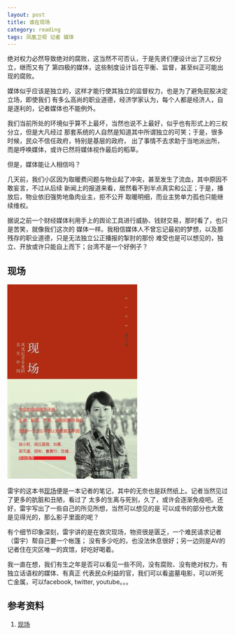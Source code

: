 ```yaml
---
layout: post
title: 谁在现场
category: reading
tags: 凤凰卫视 记者 媒体
---
```


绝对权力必然导致绝对的腐败，这当然不可否认，于是先贤们便设计出了三权分立，继而又有了
第四极的媒体，这些制度设计旨在平衡、监督，甚至纠正可能出现的腐败。

媒体似乎应该是独立的，这样才能行使其独立的监督权力，也是为了避免屁股决定立场，即使我们
有多么高尚的职业道德，经济学家认为，每个人都是经济人，自是逐利的，记者媒体也不能例外。

我们当前所处的环境似乎算不上最坏，当然也说不上最好，似乎也有形式上的三权分立，但是大凡经过
那套系统的人自然是知道其中所谓独立的可笑；于是，很多时候，民众不信任政府，特别是基层的政府，
出了事情不去求助于当地派出所，而是呼唤媒体，或许已然将媒体视作最后的稻草。

但是，媒体能让人相信吗？

几天前，我们小区因为取暖费问题与物业起了冲突，甚至发生了流血，其中原因不敢妄言，不过从后续
新闻上的报道来看，居然看不到半点真实和公正；于是，播放后，物业依旧强势地鱼肉业主，拒不公开
取暖明细，而业主势单力孤也只能继续维权。

据说之前一个财经媒体利用手上的舆论工具进行威胁、钱财交易，那时看了，也只是苦笑，就像我们这次的
媒体一样。我相信媒体人不曾忘记最初的梦想，以及那残存的职业道德，只是无法独立公正播报的掣肘的那份
难受也是可以想见的，独立、开放或许只能自上而下；台湾不是一个好例子？

## 现场

![xianchang](/assets/images/xianchang.jpg)

雷宇的这本书[现场][现场]便是一本记者的笔记，其中的无奈也是跃然纸上。记者当然见过了更多的肮脏和丑陋，看过了
太多的生离与死别，久了，或许会逐渐免疫吧。还好，雷宇写出了一些自己的所见所想，当然可以想见的是
可以成书的部分也大致是见得光的，那么影子里面的呢？

有个细节印象深刻，雷宇讲的是在救灾现场，物资很是匮乏，一个难民请求记者（雷宇）帮自己要一个帐篷；
没有多少吃的，也没法休息很好；另一边则是AV的记者住在灾区唯一的宾馆，好吃好喝着。

我一直在想，我们有生之年是否可以看见一些不同，没有腐败、没有绝对权力，有独立话语权的媒体、有真正
代表民众利益的官，我们可以看盗墓电影，可以听死亡金属，可以facebook, twitter, youtube。。。


## 参考资料

1. [现场][现场]

[现场]: http://book.douban.com/subject/25779397/



